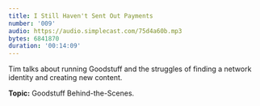 ```yaml
---
title: I Still Haven't Sent Out Payments
number: '009'
audio: https://audio.simplecast.com/75d4a60b.mp3
bytes: 6841870
duration: '00:14:09'
---
```

Tim talks about running Goodstuff and the struggles of finding a network identity and creating new content.

**Topic:** Goodstuff Behind-the-Scenes.
